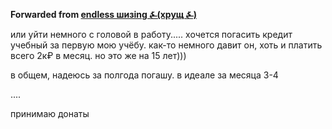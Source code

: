 **Forwarded from [endless шизing ⍼(хрущ ⍼)](https://t.me/c/1162404975/1584)**

или уйти немного с головой в работу..... хочется погасить кредит учебный за первую мою учёбу. как-то немного давит он, хоть и платить всего 2к₽ в месяц. но это же на 15 лет)))

в общем, надеюсь за полгода погашу. в идеале за месяца 3-4


....

принимаю донаты